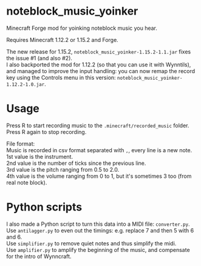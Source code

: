 # noteblock_music_yoinker
 Minecraft Forge mod for yoinking noteblock music you hear.

Requires Minecraft 1.12.2 or 1.15.2 and Forge.

The new release for 1.15.2, `noteblock_music_yoinker-1.15.2-1.1.jar` fixes the issue #1 (and also #2).  
I also backported the mod for 1.12.2 (so that you can use it with Wynntils), and managed to improve the input handling: you can now remap the record key using the Controls menu in this version: `noteblock_music_yoinker-1.12.2-1.0.jar`.

# Usage

Press R to start recording music to the `.minecraft/recorded_music` folder. Press R again to stop recording.

File format:  
Music is recorded in csv format separated with `,`, every line is a new note.  
1st value is the instrument.  
2nd value is the number of ticks since the previous line.  
3rd value is the pitch ranging from 0.5 to 2.0.  
4th value is the volume ranging from 0 to 1, but it's sometimes 3 too (from real note block).

# Python scripts

I also made a Python script to turn this data into a MIDI file: `converter.py`.  
Use `antilagger.py` to even out the timings: e.g. replace 7 and then 5 with 6 and 6.  
Use `simplifier.py` to remove quiet notes and thus simplify the midi.  
Use `amplifier.py` to amplify the beginning of the music, and compensate for the intro of Wynncraft.
